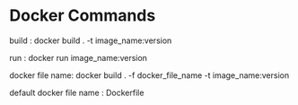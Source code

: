 Docker Commands
===============

build : docker build . -t image_name:version

run : docker run image_name:version

docker file name: docker build . -f docker_file_name -t image_name:version

default docker file name : Dockerfile
